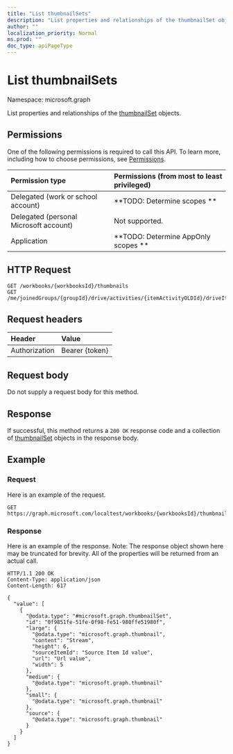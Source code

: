 ```yaml
---
title: "List thumbnailSets"
description: "List properties and relationships of the thumbnailSet objects."
author: ""
localization_priority: Normal
ms.prod: ""
doc_type: apiPageType
---
```


# List thumbnailSets

Namespace: microsoft.graph

List properties and relationships of the [thumbnailSet](../resources/thumbnailset.md) objects.

## Permissions
One of the following permissions is required to call this API. To learn more, including how to choose permissions, see [Permissions](/concepts/permissions-reference.md).

|Permission type|Permissions (from most to least privileged)|
|:---|:---|
|Delegated (work or school account)|**TODO: Determine scopes **|
|Delegated (personal Microsoft account)|Not supported.|
|Application|**TODO: Determine AppOnly scopes **|

## HTTP Request
<!-- {
  "blockType": "ignored"
}
-->
``` http
GET /workbooks/{workbooksId}/thumbnails
GET /me/joinedGroups/{groupId}/drive/activities/{itemActivityOLDId}/driveItem/thumbnails
```

## Request headers
|Header|Value|
|:---|:---|
|Authorization|Bearer {token}|

## Request body
Do not supply a request body for this method.

## Response
If successful, this method returns a `200 OK` response code and a collection of [thumbnailSet](../resources/thumbnailset.md) objects in the response body.

## Example

### Request
Here is an example of the request.
<!-- {
  "blockType": "request",
  "name": "get_thumbnailset"
}
-->
``` http
GET https://graph.microsoft.com/localtest/workbooks/{workbooksId}/thumbnails
```

### Response
Here is an example of the response. Note: The response object shown here may be truncated for brevity. All of the properties will be returned from an actual call.
<!-- {
  "blockType": "response",
  "truncated": true,
  "@odata.type": "collection(microsoft.graph.thumbnailset)"
}
-->
``` http
HTTP/1.1 200 OK
Content-Type: application/json
Content-Length: 617

{
  "value": [
    {
      "@odata.type": "#microsoft.graph.thumbnailSet",
      "id": "0f9851fe-51fe-0f98-fe51-980ffe51980f",
      "large": {
        "@odata.type": "microsoft.graph.thumbnail",
        "content": "Stream",
        "height": 6,
        "sourceItemId": "Source Item Id value",
        "url": "Url value",
        "width": 5
      },
      "medium": {
        "@odata.type": "microsoft.graph.thumbnail"
      },
      "small": {
        "@odata.type": "microsoft.graph.thumbnail"
      },
      "source": {
        "@odata.type": "microsoft.graph.thumbnail"
      }
    }
  ]
}
```

